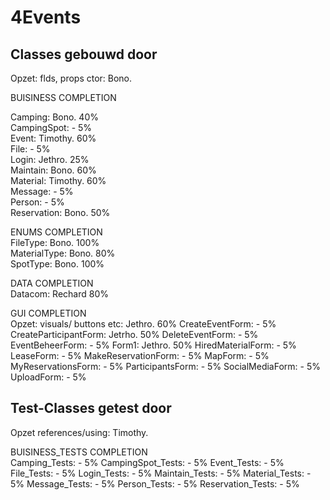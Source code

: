# 4Events


## Classes gebouwd door
Opzet: flds, props ctor:        Bono.

BUISINESS                                                             COMPLETION
  
Camping:                        Bono.                                 40%   
CampingSpot:                    -                                      5%   
Event:                          Timothy.                              60%   
File:                           -                                      5%   
Login:                          Jethro.                               25%   
Maintain:                       Bono.                                 60%   
Material:                       Timothy.                              60%   
Message:                        -                                      5%   
Person:                         -                                      5%   
Reservation:                    Bono.                                 50%   
  
ENUMS                                                                 COMPLETION  
FileType:                       Bono.                                 100%  
MaterialType:                   Bono.                                  80%  
SpotType:                       Bono.                                 100%  

DATA                                                                  COMPLETION  
Datacom:                        Rechard                               80% 
  
GUI                                                                   COMPLETION  
Opzet: visuals/ buttons etc:    Jethro.                               60% 
CreateEventForm:                -                                      5% 
CreateParticipantForm:          Jetrho.                               50% 
DeleteEventForm:                -                                      5% 
EventBeheerForm:                -                                      5% 
Form1:                          Jethro.                               50% 
HiredMaterialForm:              -                                      5% 
LeaseForm:                      -                                      5% 
MakeReservationForm:            -                                      5% 
MapForm:                        -                                      5% 
MyReservationsForm:             -                                      5% 
ParticipantsForm:               -                                      5% 
SocialMediaForm:                -                                      5% 
UploadForm:                     -                                      5% 
  
## Test-Classes getest door
Opzet references/using:         Timothy.  
  
BUISINESS_TESTS                                                       COMPLETION  
Camping_Tests:                  -                                      5% 
CampingSpot_Tests:              -                                      5% 
Event_Tests:                    -                                      5% 
File_Tests:                     -                                      5% 
Login_Tests:                    -                                      5% 
Maintain_Tests:                 -                                      5% 
Material_Tests:                 -                                      5% 
Message_Tests:                  -                                      5% 
Person_Tests:                   -                                      5% 
Reservation_Tests:              -                                      5% 

